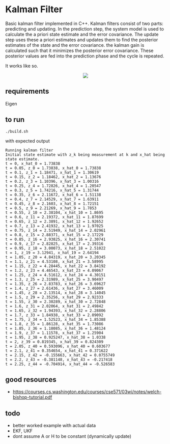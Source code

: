 # Kalman Filter

Basic kalman filter implemented in C++. Kalman filters consist of two parts: predicting and updating. In the prediction step, the system model is used to calculate the a priori state estimate and the error covariance. The update step uses these a priori estimates and updates them to find the posterior estimates of the state and the error covariance. the kalman gain is calculated such that it minimizes the posterior error covariance. These posterior values are fed into the prediction phase and the cycle is repeated. 

It works like so.

<p align="center"><img src="https://raw.githubusercontent.com/onlycase/kalman-filter/master/assets/diagram.png"/></p>

## requirements

Eigen

## to run
```
./build.sh
```

with expected output
```
Running kalman filter
Initial state estimate with z_k being measurement at k and x_hat being state estimate.
t = 0, x_hat_0 = 1.73838
t = 0.05, z_0 = 1.73838, x_hat_0 = 1.73838
t = 0.1, z_1 = 1.18471, x_hat_1 = 1.30619
t = 0.15, z_2 = 1.18462, x_hat_2 = 1.13676
t = 0.2, z_3 = 1.10396, x_hat_3 = 1.00316
t = 0.25, z_4 = 1.72826, x_hat_4 = 1.20547
t = 0.3, z_5 = 1.74216, x_hat_5 = 1.31744
t = 0.35, z_6 = 2.11672, x_hat_6 = 1.51138
t = 0.4, z_7 = 2.14529, x_hat_7 = 1.63911
t = 0.45, z_8 = 2.1603, x_hat_8 = 1.72151
t = 0.5, z_9 = 2.21269, x_hat_9 = 1.7853
t = 0.55, z_10 = 2.38104, x_hat_10 = 1.8695
t = 0.6, z_11 = 2.19372, x_hat_11 = 1.87699
t = 0.65, z_12 = 2.3891, x_hat_12 = 1.92652
t = 0.7, z_13 = 2.41932, x_hat_13 = 1.97025
t = 0.75, z_14 = 2.51949, x_hat_14 = 2.02961
t = 0.8, z_15 = 2.88371, x_hat_15 = 2.17229
t = 0.85, z_16 = 2.93825, x_hat_16 = 2.30741
t = 0.9, z_17 = 2.82825, x_hat_17 = 2.39316
t = 0.95, z_18 = 3.00073, x_hat_18 = 2.51022
t = 1, z_19 = 3.12941, x_hat_19 = 2.64194
t = 1.05, z_20 = 4.84319, x_hat_20 = 3.20345
t = 1.1, z_21 = 4.53108, x_hat_21 = 3.58995
t = 1.15, z_22 = 4.28445, x_hat_22 = 3.84192
t = 1.2, z_23 = 4.46543, x_hat_23 = 4.09067
t = 1.25, z_24 = 4.51612, x_hat_24 = 4.30151
t = 1.3, z_25 = 2.31989, x_hat_25 = 3.90497
t = 1.35, z_26 = 2.83783, x_hat_26 = 3.69627
t = 1.4, z_27 = 2.61436, x_hat_27 = 3.46009
t = 1.45, z_28 = 2.13514, x_hat_28 = 3.14045
t = 1.5, z_29 = 2.35256, x_hat_29 = 2.92333
t = 1.55, z_30 = 2.30289, x_hat_30 = 2.72848
t = 1.6, z_31 = 2.02064, x_hat_31 = 2.49842
t = 1.65, z_32 = 1.94393, x_hat_32 = 2.28806
t = 1.7, z_33 = 1.84938, x_hat_33 = 2.09092
t = 1.75, z_34 = 1.52523, x_hat_34 = 1.85388
t = 1.8, z_35 = 1.86128, x_hat_35 = 1.73086
t = 1.85, z_36 = 1.18085, x_hat_36 = 1.48124
t = 1.9, z_37 = 1.11578, x_hat_37 = 1.25904
t = 1.95, z_38 = 0.925247, x_hat_38 = 1.0338
t = 2, z_39 = 0.819345, x_hat_39 = 0.824309
t = 2.05, z_40 = 0.593096, x_hat_40 = 0.603677
t = 2.1, z_41 = 0.354654, x_hat_41 = 0.371622
t = 2.15, z_42 = -0.155663, x_hat_42 = 0.0755749
t = 2.2, z_43 = -0.381148, x_hat_43 = -0.217418
t = 2.25, z_44 = -0.704914, x_hat_44 = -0.526583
```


## good resources
* https://courses.cs.washington.edu/courses/cse571/03wi/notes/welch-bishop-tutorial.pdf

## todo
* better worked example with actual data
* EKF, UKF
* dont assume A or H to be constant (dynamically update)
